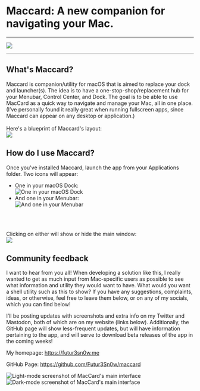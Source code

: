 # Maccard: A new companion for navigating your Mac.
***
![](https://imgur.com/uzUVcE9.png) 
***

## What's Maccard?
Maccard is companion/utility for macOS that is aimed to replace your dock and launcher(s). The idea is to have a one-stop-shop/replacement hub for your Menubar, Control Center, and Dock. The goal is to be able to use MacCard as a quick way to navigate and manage your Mac, all in one place. (I’ve personally found it really great when running fullscreen apps, since Maccard can appear on any desktop or application.)      
<br>
Here's a blueprint of Maccard's layout:   
![](https://i.imgur.com/nm8xREt.png)

## How do I use Maccard?
Once you've installed Maccard, launch the app from your Applications folder. Two icons will appear:   
- One in your macOS Dock:  
![One in your macOS Dock](https://i.imgur.com/7abIm9U.png)
- And one in your Menubar:  
![And one in your Menubar](https://i.imgur.com/7M8IZ3k.png)  
<br>
<br>

Clicking on either will show or hide the main window:  
![](https://i.imgur.com/BZp5ws9.png)

## Community feedback
I want to hear from you all! When developing a solution like this, I really wanted to get as much input from Mac-specific users as possible to see what information and utility they would want to have. What would you want a shell utility such as this to show? If you have any suggestions, complaints, ideas, or otherwise, feel free to leave them below, or on any of my socials, which you can find below!

I’ll be posting updates with screenshots and extra info on my Twitter and Mastodon, both of which are on my website (links below). Additionally, the GitHub page will show less-frequent updates, but will have information pertaining to the app, and will serve to download beta releases of the app in the coming weeks!

My homepage: https://futur3sn0w.me

GitHub Page: https://github.com/Futur3Sn0w/maccard

![Light-mode screenshot of MacCard's main interface](https://i.imgur.com/5YCEhZE.png)
![Dark-mode screenshot of MacCard's main interface](https://i.imgur.com/hEtDzAK.png)
